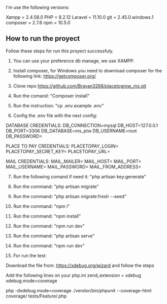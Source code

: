 I'm use the following versions:

Xampp = 2.4.58.0
PHP = 8.2.12
Laravel = 11.10.0
git = 2.45.0.windows.1
composer = 2.7.6
npm = 10.5.0

## How to run the proyect

Follow these steps for run this proyect successfuly.

1) You can use your preference db manage, we use XAMPP.

2) Install composer, for Windows you need to download composer for the following link: https://getcomposer.org/

3) Clone repo https://github.com/Brayan3268/placetogrow_ms.git

4) Run the comand: "Composer install"

5) Run the instruction: "cp .env.example .env"

6) Config the .env file with the next config:

DATABASE CREDENTIALS:
DB_CONNECTION=mysql
DB_HOST=127.0.0.1
DB_PORT=3306
DB_DATABASE=ms_ptw
DB_USERNAME=root
DB_PASSWORD=

PLACE TO PAY CREDENTIALS:
PLACETOPAY_LOGIN=
PLACETOPAY_SECRET_KEY=
PLACETOPAY_URL=

MAIL CREDENTIALS:
MAIL_MAILER=
MAIL_HOST=
MAIL_PORT=
MAIL_USERNAME=
MAIL_PASSWORD=
MAIL_FROM_ADDRESS=

7) Run the following comand if need it: "php artisan key:generate"

8) Run the command: "php artisan migrate"

9) Run the command: "php artisan migrate:fresh --seed"

10) Run the command: "npm i"

11) Run the command: "npm install"

12) Run the command: "npm run dev"

13) Run the command: "php artisan serve"

14) Run the command: "npm run dev"

15) For run the test:

Download the file from: https://xdebug.org/wizard and follow the steps

Add the following lines on your php.ini
zend_extension = xdebug
xdebug.mode=coverage

php -dxdebug.mode=coverage ./vendor/bin/phpunit --coverage-html coverage/ tests/Feature/<filename>.php